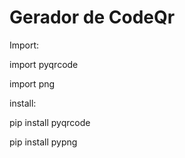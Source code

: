 # Gerador de CodeQr 

Import:

import pyqrcode

import png

install:

pip install pyqrcode

pip install pypng
